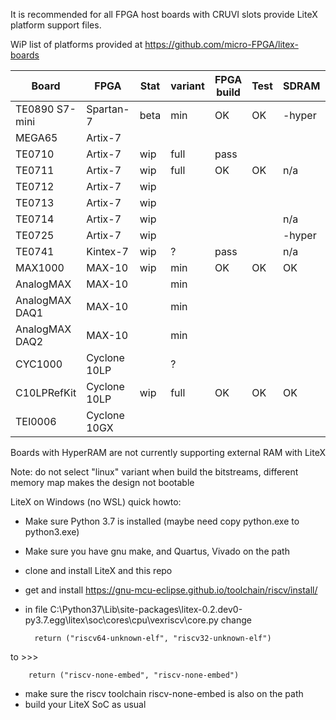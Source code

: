 It is recommended for all FPGA host boards with CRUVI slots provide LiteX platform support files.

WiP list of platforms provided at https://github.com/micro-FPGA/litex-boards

| Board         | FPGA       |Stat|variant|FPGA build|Test|SDRAM|Linux|
|---------------|------------|----|-----|-|-|--|--|
|TE0890 S7-mini |Spartan-7   |beta|min  |OK|OK|-hyper|n/a|
|MEGA65         |Artix-7     |    |     | | | |n/a|
|TE0710         |Artix-7     |wip |full |pass| | |n/a|
|TE0711         |Artix-7     |wip |full |OK|OK|n/a|n/a|
|TE0712         |Artix-7     |wip |     | | | |n/a|
|TE0713         |Artix-7     |wip |     | | | |n/a|
|TE0714         |Artix-7     |wip |     | | |n/a|n/a|
|TE0725         |Artix-7     |wip |     | | |-hyper|n/a|
|TE0741         |Kintex-7    |wip |?    |pass||n/a|n/a|
|MAX1000        |MAX-10      |wip |min  |OK|OK|OK|n/a|
|AnalogMAX      |MAX-10      |    |min  ||||n/a|
|AnalogMAX DAQ1 |MAX-10      |    |min  ||||n/a|
|AnalogMAX DAQ2 |MAX-10      |    |min  ||||n/a|
|CYC1000        |Cyclone 10LP|    |?    ||||n/a|
|C10LPRefKit    |Cyclone 10LP|wip |full |OK|OK|OK|OK|
|TEI0006        |Cyclone 10GX|    |     ||||n/a|

Boards with HyperRAM are not currently supporting external RAM with LiteX

Note: do not select "linux" variant when build the bitstreams, different memory map makes the design not bootable

LiteX on Windows (no WSL) quick howto:
* Make sure Python 3.7 is installed (maybe need copy python.exe to python3.exe)
* Make sure you have gnu make, and Quartus, Vivado on the path
* clone and install LiteX and this repo
* get and install https://gnu-mcu-eclipse.github.io/toolchain/riscv/install/
* in file C:\Python37\Lib\site-packages\litex-0.2.dev0-py3.7.egg\litex\soc\cores\cpu\vexriscv\core.py change

        return ("riscv64-unknown-elf", "riscv32-unknown-elf")
to >>>       

        return ("riscv-none-embed", "riscv-none-embed")
        
* make sure the riscv toolchain riscv-none-embed is also on the path
* build your LiteX SoC as usual

